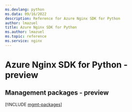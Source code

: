 ```yaml
---
ms.devlang: python
ms.data: 09/16/2022
description: Reference for Azure Nginx SDK for Python
author: lmazuel
title: Azure Nginx SDK for Python
ms.author: lmazuel
ms.topic: reference
ms.service: nginx
---
```

# Azure Nginx SDK for Python - preview

## Management packages - preview
[!INCLUDE [mgmt-packages](nginx-mgmt-index.md)]
